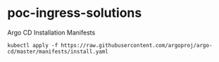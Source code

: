 # poc-ingress-solutions


Argo CD Installation Manifests

```
kubectl apply -f https://raw.githubusercontent.com/argoproj/argo-cd/master/manifests/install.yaml
```
